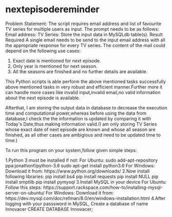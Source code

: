 # nextepisodereminder
Problem Statement:
The script requires email address and list of favourite TV series for multiple
users as input. The prompt needs to be as follows:
Email address:
TV Series:
Store the input data in MySQLdb table(s).
Result Required
A single email needs to be send to the input email address with all the
appropriate response for every TV series. The content of the mail could
depend on the following use cases:
1. Exact date is mentioned for next episode.
2. Only year is mentioned for next season.
3. All the seasons are finished and no further details are available.
 
This Python scripts is able perform the above mentioned tasks successfully above mentioned tasks in very robust and efficient manner.Further more it can handle more cases like invalid input,invalid email,no valid information about the next episode is available.

Afterthat, I am storing the output data in database to decrease the execution time and computational power,whereas before using the data from database,I check the the information is updated by comparing it with Today's Date,thus making information valid.(I am only storing TV Series whose exact date of next episode are known and whose all season are finished, as all other cases are ambigious and need to  be updated time to time.)

To run this program on your system,follow given simple steps:
<p>
1.Python 3 must be installed if not:
      For Ubuntu:
      sudo add-apt-repository ppa:jonathonf/python-3.6
      sudo apt-get install python3.6
      For Windows:
      Download it from:
      https://www.python.org/downloads/ 
 2.Now install following libraries:
      pip install bs4
      pip install requests
      pip install NULL
      pip install smptlib
      pip install pymysql
3.Install MySQL in your device 
      For Ubuntu:
      Follow this steps:
      https://support.rackspace.com/how-to/installing-mysql-server-on-ubuntu/
      For Windows:
      Download it from:
      https://dev.mysql.com/doc/refman/8.0/en/windows-installation.html
 4.After logging with your passsword in MySQL, Create a database of name Innovacer
      CREATE DATABASE Innovacer;
 </p>
